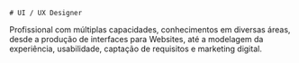     # UI / UX Designer
Profissional com múltiplas capacidades, conhecimentos em diversas áreas, desde a produção de interfaces para Websites, até a modelagem da experiência, usabilidade, captação de requisitos e marketing digital.
